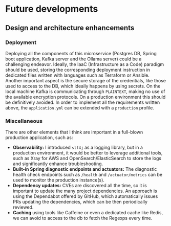 # Future developments

## Design and architecture enhancements

### Deployment
Deploying all the components of this microservice (Postgres DB, Spring boot application, Kafka server and the Ollama server) could be a challenging endeavor.
Ideally, the IaaC (Infrastructure as a Code) paradigm should be used, storing the corresponding deployment instruction in dedicated files written with languages such as 
Terraform or Ansible.
Another important aspect is the secure storage of the credentials, like those used to access to the DB, which ideally happens by using secrets.
On the local machine Kafka is communicating through `PLAINTEXT`, making no use of the available encryption protocols. On a production environment this should be definitively avoided.
In order to implement all the requirements written above, the `application.yml` can be extended with a `production` profile.

### Miscellaneous
There are other elements that I think are important in a full-blown production application, such as:
- **Observability:** I introduced `slf4j` as a logging library, but in a production environment, it would
  be better to leverage additional tools, such as Xray for AWS and OpenSearch/ElasticSearch to store the logs and significantly enhance troubleshooting.
- **Built-in Spring diagnostic endpoints and actuators:** The diagnostic health check endpoints
  such as `/health` and `/actuator/metrics` can be used to monitor the production instance(s).
- **Dependency updates:** CVEs are discovered all the time, so it is important to update the many project dependencies. An approach
  is using the Dependabot offered by GitHub, which automatically issues PRs updating the dependencies, which can be then periodically reviewed.
- **Caching** using tools like Caffeine or even a dedicated cache like Redis, we can avoid to access to the db to fetch the Regexps every time.
    